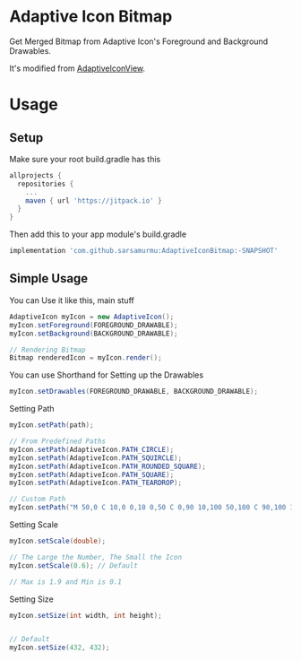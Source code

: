 # Adaptive Icon Bitmap
Get Merged Bitmap from Adaptive Icon's Foreground and Background Drawables.

It's modified from [AdaptiveIconView](https://github.com/fennifith/AdaptiveIconView).

# Usage
## Setup
Make sure your root build.gradle has this
```gradle
allprojects {
  repositories {
    ...
    maven { url 'https://jitpack.io' }
  }
}
```
Then add this to your app module's build.gradle
```gradle
implementation 'com.github.sarsamurmu:AdaptiveIconBitmap:-SNAPSHOT'
```

## Simple Usage
You can Use it like this, main stuff
```java
AdaptiveIcon myIcon = new AdaptiveIcon();
myIcon.setForeground(FOREGROUND_DRAWABLE);
myIcon.setBackground(BACKGROUND_DRAWABLE);

// Rendering Bitmap
Bitmap renderedIcon = myIcon.render();
```
You can use Shorthand for Setting up the Drawables
```java
myIcon.setDrawables(FOREGROUND_DRAWABLE, BACKGROUND_DRAWABLE);
```

Setting Path
```java
myIcon.setPath(path);

// From Predefined Paths
myIcon.setPath(AdaptiveIcon.PATH_CIRCLE);
myIcon.setPath(AdaptiveIcon.PATH_SQUIRCLE);
myIcon.setPath(AdaptiveIcon.PATH_ROUNDED_SQUARE);
myIcon.setPath(AdaptiveIcon.PATH_SQUARE);
myIcon.setPath(AdaptiveIcon.PATH_TEARDROP);

// Custom Path
myIcon.setPath("M 50,0 C 10,0 0,10 0,50 C 0,90 10,100 50,100 C 90,100 100,90 100,50 C 100,10 90,0 50,0 Z");
```

Setting Scale
```java
myIcon.setScale(double);

// The Large the Number, The Small the Icon
myIcon.setScale(0.6); // Default

// Max is 1.9 and Min is 0.1
```

Setting Size
```java
myIcon.setSize(int width, int height);


// Default
myIcon.setSize(432, 432);
```
